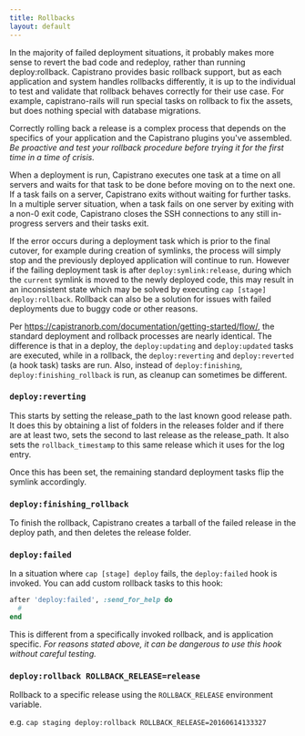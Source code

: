 ```yaml
---
title: Rollbacks
layout: default
---
```


In the majority of failed deployment situations, it probably makes more sense to revert the bad code and redeploy, rather than running deploy:rollback. Capistrano provides basic rollback support, but as each application and system handles rollbacks differently, it is up to the individual to test and validate that rollback behaves correctly for their use case. For example, capistrano-rails will run special tasks on rollback to fix the assets, but does nothing special with database migrations.

Correctly rolling back a release is a complex process that depends on the specifics of your application and the Capistrano plugins you've assembled. *Be proactive and test your rollback procedure before trying it for the first time in a time of crisis.*

When a deployment is run, Capistrano executes one task at a time on all servers and waits for that task to be done before moving on to the next one. If a task fails on a server, Capistrano exits without waiting for further tasks. In a multiple server situation, when a task fails on one server by exiting with a non-0 exit code, Capistrano closes the SSH connections to any still in-progress servers and their tasks exit.

If the error occurs during a deployment task which is prior to the final cutover, for example during creation of symlinks, the process will simply stop and the previously deployed application will continue to run. However if the failing deployment task is after `deploy:symlink:release`, during which the `current` symlink is moved to the newly deployed code, this may result in an inconsistent state which may be solved by executing `cap [stage] deploy:rollback`. Rollback can also be a solution for issues with failed deployments due to buggy code or other reasons.

Per https://capistranorb.com/documentation/getting-started/flow/, the standard deployment and rollback processes are nearly identical. The difference is that in a deploy, the `deploy:updating` and `deploy:updated` tasks are executed, while in a rollback, the `deploy:reverting` and `deploy:reverted` (a hook task) tasks are run. Also, instead of `deploy:finishing`, `deploy:finishing_rollback` is run, as cleanup can sometimes be different.

### `deploy:reverting`

This starts by setting the release_path to the last known good release path. It does this by obtaining a list of folders in the releases folder and if there are at least two, sets the second to last release as the release_path. It also sets the `rollback_timestamp` to this same release which it uses for the log entry.

Once this has been set, the remaining standard deployment tasks flip the symlink accordingly.

### `deploy:finishing_rollback`

To finish the rollback, Capistrano creates a tarball of the failed release in the deploy path, and then deletes the release folder.

### `deploy:failed`

In a situation where `cap [stage] deploy` fails, the `deploy:failed` hook is invoked. You can add custom rollback tasks to this hook:

```ruby
after 'deploy:failed', :send_for_help do
  #
end
```

This is different from a specifically invoked rollback, and is application specific. *For reasons stated above, it can be dangerous to use this hook without careful testing.*

### `deploy:rollback ROLLBACK_RELEASE=release`

Rollback to a specific release using the `ROLLBACK_RELEASE` environment variable.

e.g. `cap staging deploy:rollback ROLLBACK_RELEASE=20160614133327`

